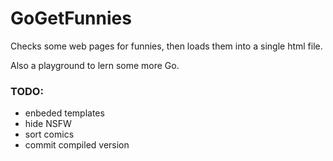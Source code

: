 # GoGetFunnies

Checks some web pages for funnies, then loads them into a single html file.

Also a playground to lern some more Go.

### TODO:

 - enbeded templates
 - hide NSFW
 - sort comics
 - commit compiled version
